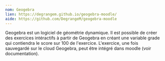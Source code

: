```yaml
---
nom: Geogebra
lien: https://degrangem.github.io/geogebra-moodle/
aide: https://github.com/DegrangeM/geogebra-moodle
---
```


Geogebra est un logiciel de géométrie dynamique. Il est possible de créer des exercices intéractifs à partir de Geogebra en créant une variable grade qui contiendra le score sur 100 de l'exercice. L'exercice, une fois sauvegardé sur le cloud Geogebra, peut être intégré dans moodle (voir documentation).